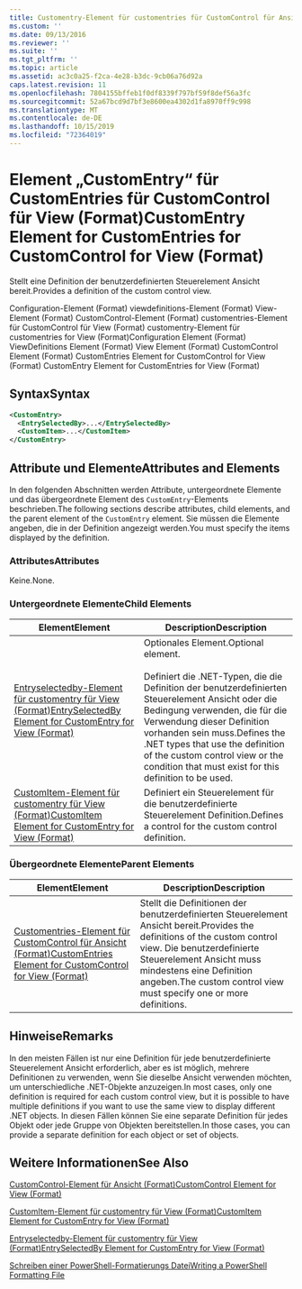 ```yaml
---
title: Customentry-Element für customentries für CustomControl für Ansicht (Format) | Microsoft-Dokumentation
ms.custom: ''
ms.date: 09/13/2016
ms.reviewer: ''
ms.suite: ''
ms.tgt_pltfrm: ''
ms.topic: article
ms.assetid: ac3c0a25-f2ca-4e28-b3dc-9cb06a76d92a
caps.latest.revision: 11
ms.openlocfilehash: 7804155bffeb1f0df8339f797bf59f8def56a3fc
ms.sourcegitcommit: 52a67bcd9d7bf3e8600ea4302d1fa8970ff9c998
ms.translationtype: MT
ms.contentlocale: de-DE
ms.lasthandoff: 10/15/2019
ms.locfileid: "72364019"
---
```

# <a name="customentry-element-for-customentries-for-customcontrol-for-view-format"></a><span data-ttu-id="56120-102">Element „CustomEntry“ für CustomEntries für CustomControl für View (Format)</span><span class="sxs-lookup"><span data-stu-id="56120-102">CustomEntry Element for CustomEntries for CustomControl for View (Format)</span></span>

<span data-ttu-id="56120-103">Stellt eine Definition der benutzerdefinierten Steuerelement Ansicht bereit.</span><span class="sxs-lookup"><span data-stu-id="56120-103">Provides a definition of the custom control view.</span></span>

<span data-ttu-id="56120-104">Configuration-Element (Format) viewdefinitions-Element (Format) View-Element (Format) CustomControl-Element (Format) customentries-Element für CustomControl für View (Format) customentry-Element für customentries for View (Format)</span><span class="sxs-lookup"><span data-stu-id="56120-104">Configuration Element (Format) ViewDefinitions Element (Format) View Element (Format) CustomControl Element (Format) CustomEntries Element for CustomControl for View (Format) CustomEntry Element for CustomEntries for View (Format)</span></span>

## <a name="syntax"></a><span data-ttu-id="56120-105">Syntax</span><span class="sxs-lookup"><span data-stu-id="56120-105">Syntax</span></span>

```xml
<CustomEntry>
  <EntrySelectedBy>...</EntrySelectedBy>
  <CustomItem>...</CustomItem>
</CustomEntry>
```

## <a name="attributes-and-elements"></a><span data-ttu-id="56120-106">Attribute und Elemente</span><span class="sxs-lookup"><span data-stu-id="56120-106">Attributes and Elements</span></span>

<span data-ttu-id="56120-107">In den folgenden Abschnitten werden Attribute, untergeordnete Elemente und das übergeordnete Element des `CustomEntry`-Elements beschrieben.</span><span class="sxs-lookup"><span data-stu-id="56120-107">The following sections describe attributes, child elements, and the parent element of the `CustomEntry` element.</span></span> <span data-ttu-id="56120-108">Sie müssen die Elemente angeben, die in der Definition angezeigt werden.</span><span class="sxs-lookup"><span data-stu-id="56120-108">You must specify the items displayed by the definition.</span></span>

### <a name="attributes"></a><span data-ttu-id="56120-109">Attributes</span><span class="sxs-lookup"><span data-stu-id="56120-109">Attributes</span></span>

<span data-ttu-id="56120-110">Keine.</span><span class="sxs-lookup"><span data-stu-id="56120-110">None.</span></span>

### <a name="child-elements"></a><span data-ttu-id="56120-111">Untergeordnete Elemente</span><span class="sxs-lookup"><span data-stu-id="56120-111">Child Elements</span></span>

|<span data-ttu-id="56120-112">Element</span><span class="sxs-lookup"><span data-stu-id="56120-112">Element</span></span>|<span data-ttu-id="56120-113">Description</span><span class="sxs-lookup"><span data-stu-id="56120-113">Description</span></span>|
|-------------|-----------------|
|[<span data-ttu-id="56120-114">Entryselectedby-Element für customentry für View (Format)</span><span class="sxs-lookup"><span data-stu-id="56120-114">EntrySelectedBy Element for CustomEntry for View (Format)</span></span>](./entryselectedby-element-for-customentry-for-customcontrol-for-view-format.md)|<span data-ttu-id="56120-115">Optionales Element.</span><span class="sxs-lookup"><span data-stu-id="56120-115">Optional element.</span></span><br /><br /> <span data-ttu-id="56120-116">Definiert die .NET-Typen, die die Definition der benutzerdefinierten Steuerelement Ansicht oder die Bedingung verwenden, die für die Verwendung dieser Definition vorhanden sein muss.</span><span class="sxs-lookup"><span data-stu-id="56120-116">Defines the .NET types that use the definition of the custom control view or the condition that must exist for this definition to be used.</span></span>|
|[<span data-ttu-id="56120-117">CustomItem-Element für customentry für View (Format)</span><span class="sxs-lookup"><span data-stu-id="56120-117">CustomItem Element for CustomEntry for View (Format)</span></span>](./customitem-element-for-customentry-for-customcontrol-for-view-format.md)|<span data-ttu-id="56120-118">Definiert ein Steuerelement für die benutzerdefinierte Steuerelement Definition.</span><span class="sxs-lookup"><span data-stu-id="56120-118">Defines a control for the custom control definition.</span></span>|

### <a name="parent-elements"></a><span data-ttu-id="56120-119">Übergeordnete Elemente</span><span class="sxs-lookup"><span data-stu-id="56120-119">Parent Elements</span></span>

|<span data-ttu-id="56120-120">Element</span><span class="sxs-lookup"><span data-stu-id="56120-120">Element</span></span>|<span data-ttu-id="56120-121">Description</span><span class="sxs-lookup"><span data-stu-id="56120-121">Description</span></span>|
|-------------|-----------------|
|[<span data-ttu-id="56120-122">Customentries-Element für CustomControl für Ansicht (Format)</span><span class="sxs-lookup"><span data-stu-id="56120-122">CustomEntries Element for CustomControl for View (Format)</span></span>](./customentries-element-for-customcontrol-for-view-format.md)|<span data-ttu-id="56120-123">Stellt die Definitionen der benutzerdefinierten Steuerelement Ansicht bereit.</span><span class="sxs-lookup"><span data-stu-id="56120-123">Provides the definitions of the custom control view.</span></span> <span data-ttu-id="56120-124">Die benutzerdefinierte Steuerelement Ansicht muss mindestens eine Definition angeben.</span><span class="sxs-lookup"><span data-stu-id="56120-124">The custom control view must specify one or more definitions.</span></span>|

## <a name="remarks"></a><span data-ttu-id="56120-125">Hinweise</span><span class="sxs-lookup"><span data-stu-id="56120-125">Remarks</span></span>

<span data-ttu-id="56120-126">In den meisten Fällen ist nur eine Definition für jede benutzerdefinierte Steuerelement Ansicht erforderlich, aber es ist möglich, mehrere Definitionen zu verwenden, wenn Sie dieselbe Ansicht verwenden möchten, um unterschiedliche .NET-Objekte anzuzeigen.</span><span class="sxs-lookup"><span data-stu-id="56120-126">In most cases, only one definition is required for each custom control view, but it is possible to have multiple definitions if you want to use the same view to display different .NET objects.</span></span> <span data-ttu-id="56120-127">In diesen Fällen können Sie eine separate Definition für jedes Objekt oder jede Gruppe von Objekten bereitstellen.</span><span class="sxs-lookup"><span data-stu-id="56120-127">In those cases, you can provide a separate definition for each object or set of objects.</span></span>

## <a name="see-also"></a><span data-ttu-id="56120-128">Weitere Informationen</span><span class="sxs-lookup"><span data-stu-id="56120-128">See Also</span></span>

[<span data-ttu-id="56120-129">CustomControl-Element für Ansicht (Format)</span><span class="sxs-lookup"><span data-stu-id="56120-129">CustomControl Element for View (Format)</span></span>](./customcontrol-element-for-view-format.md)

[<span data-ttu-id="56120-130">CustomItem-Element für customentry für View (Format)</span><span class="sxs-lookup"><span data-stu-id="56120-130">CustomItem Element for CustomEntry for View (Format)</span></span>](./customitem-element-for-customentry-for-customcontrol-for-view-format.md)

[<span data-ttu-id="56120-131">Entryselectedby-Element für customentry für View (Format)</span><span class="sxs-lookup"><span data-stu-id="56120-131">EntrySelectedBy Element for CustomEntry for View (Format)</span></span>](./entryselectedby-element-for-customentry-for-customcontrol-for-view-format.md)

[<span data-ttu-id="56120-132">Schreiben einer PowerShell-Formatierungs Datei</span><span class="sxs-lookup"><span data-stu-id="56120-132">Writing a PowerShell Formatting File</span></span>](./writing-a-powershell-formatting-file.md)
